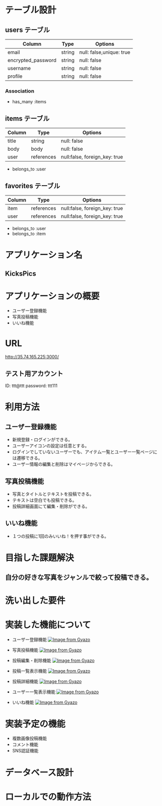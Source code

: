 # テーブル設計

## users テーブル

| Column   | Type   | Options     |
| -------- | ------ | ----------- |
| email    | string |null: false,unique: true  |
| encrypted_password| string | null: false |
| username | string | null: false |
| profile  | string | null: false |


### Association

- has_many :items

## items テーブル

| Column    | Type       | Options     |
| ------    | ---------- | ----------- |
| title     | string     | null: false |
| body      | body       | null: false |
| user      | references | null:false, foreign_key: true |

- belongs_to :user

## favorites テーブル

| Column    | Type       | Options     |
| ------    | ---------- | ----------- |
| item      | references | null:false, foreign_key: true |
| user      | references | null:false, foreign_key: true |

- belongs_to :user
- belongs_to :item

# アプリケーション名
## KicksPics

# アプリケーションの概要
- ユーザー登録機能
- 写真投稿機能
- いいね機能

# URL
http://35.74.165.225:3000/

## テスト用アカウント
ID: ttt@ttt  password: ttt111

# 利用方法
## ユーザー登録機能
- 新規登録・ログインができる。
- ユーザーアイコンの設定は任意とする。
- ログインでしていないユーザーでも、アイテム一覧とユーザー一覧ページには遷移できる。
- ユーザー情報の編集と削除はマイページからできる。
## 写真投稿機能
- 写真とタイトルとテキストを投稿できる。
- テキストは空白でも投稿できる。
- 投稿詳細画面にて編集・削除ができる。
## いいね機能
- １つの投稿に1回のみいいね！を押す事ができる。

# 目指した課題解決
## 自分の好きな写真をジャンルで絞って投稿できる。

# 洗い出した要件

# 実装した機能について
- ユーザー登録機能
[![Image from Gyazo](https://i.gyazo.com/7c9aeeef96afe7369dd8e377c3bf9524.gif)](https://gyazo.com/7c9aeeef96afe7369dd8e377c3bf9524)

- 写真投稿機能
[![Image from Gyazo](https://i.gyazo.com/b80d257f125c33ef526af82690816134.gif)](https://gyazo.com/b80d257f125c33ef526af82690816134)

- 投稿編集・削除機能
[![Image from Gyazo](https://i.gyazo.com/c326e9156d5842169d43a34cb11840e9.gif)](https://gyazo.com/c326e9156d5842169d43a34cb11840e9)

- 投稿一覧表示機能
[![Image from Gyazo](https://i.gyazo.com/443da2bb180a6e7b950d5a16e03be655.gif)](https://gyazo.com/443da2bb180a6e7b950d5a16e03be655)

- 投稿詳細機能
[![Image from Gyazo](https://i.gyazo.com/5608d951cfebaf80c54b9133b24dc1a8.gif)](https://gyazo.com/5608d951cfebaf80c54b9133b24dc1a8)

- ユーザー一覧表示機能
[![Image from Gyazo](https://i.gyazo.com/6b79e11a3ef33915045c4d640da60844.gif)](https://gyazo.com/6b79e11a3ef33915045c4d640da60844)

- いいね機能
[![Image from Gyazo](https://i.gyazo.com/52c4dcd47738dc6fdfdaf63c45593b0f.gif)](https://gyazo.com/52c4dcd47738dc6fdfdaf63c45593b0f)

# 実装予定の機能
- 複数画像投稿機能
- コメント機能
- SNS認証機能

# データベース設計

# ローカルでの動作方法



